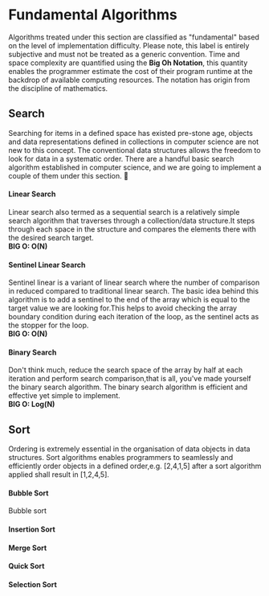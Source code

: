 # Fundamental Algorithms
Algorithms treated under this section are classified as "fundamental" based on the level of implementation 
difficulty. Please note, this label is entirely subjective and must not be treated as a generic convention. 
Time and space complexity are quantified using the **Big Oh Notation**, this quantity enables the programmer 
estimate the cost of their program runtime at the backdrop of available computing resources.
The notation has origin from the discipline of mathematics.
## Search
Searching for items in a defined space has existed pre-stone age, objects and data representations defined in collections
in computer science are not new to this concept. The conventional data structures allows the freedom to look for data in 
a systematic order. There are a handful basic search algorithm established in computer science, and we are going to implement
a couple of them under this section. :hamster:
#### Linear Search
Linear search also termed as a sequential search is a relatively simple search algorithm that traverses through a 
collection/data structure.It steps through each space in the structure and compares the elements there with the desired search target.  
**BIG O: O(N)**  

#### Sentinel Linear Search
Sentinel linear is a variant of linear search where the number of comparison in reduced compared to 
traditional linear search. The basic idea behind this algorithm is to add a sentinel to the end of 
the array which is equal to the target value we are looking for.This helps to avoid checking the array
boundary condition during each iteration of the loop, as the sentinel acts as the stopper for the loop.  
**BIG O: O(N)**  

#### Binary Search
Don't think much, reduce the search space of the array by half at each iteration and perform
search comparison,that is all, you've made yourself the binary search algorithm.
The binary search algorithm is efficient and effective yet simple to implement.  
**BIG O: Log(N)**  

## Sort
Ordering is extremely essential in the organisation of data objects in data structures.
Sort algorithms enables programmers to seamlessly and efficiently order objects in a defined
order,e.g. [2,4,1,5] after a sort algorithm applied shall result in [1,2,4,5].
#### Bubble Sort
Bubble sort 
#### Insertion Sort
#### Merge Sort
#### Quick Sort
#### Selection Sort
